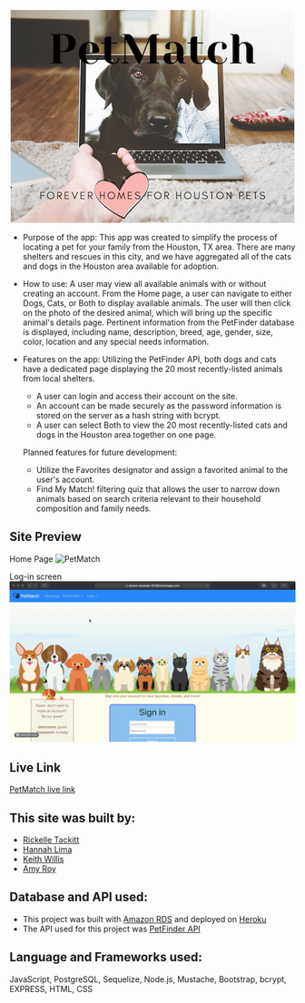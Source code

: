 <p align="center">
<img src="images/petMatchLogo.png">

* Purpose of the app: This app was created to simplify the process of locating a pet for your family from the Houston, TX area. There are many shelters and rescues in this city, and we have aggregated all of the cats and dogs in the Houston area available for adoption.

* How to use: A user may view all available animals with or without creating an account. From the Home page, a user can navigate to either Dogs, Cats, or Both to display available animals. The user will then click on the photo of the desired animal, which will bring up the specific animal's details page. Pertinent information from the PetFinder database is displayed, including name, description, breed, age, gender, size, color, location and any special needs information.

* Features on the app: Utilizing the PetFinder API, both dogs and cats have a dedicated page displaying the 20 most recently-listed animals from local shelters. 
  - A user can login and access their account on the site. 
  - An account can be made securely as the password information is stored on the server as a hash string with bcrypt.
  - A user can select Both to view the 20 most recently-listed cats and dogs in the Houston area together on one page.

  
  Planned features for future development:
  - Utilize the Favorites designator and assign a favorited animal to the user's account.
  - Find My Match! filtering quiz that allows the user to narrow down animals based on search criteria relevant to their household composition and family needs.

## Site Preview
Home Page
![PetMatch](/images/petMatchPreview.gif)

Log-in screen
![PetMatch](/images/loginPreview.gif)

## Live Link

[PetMatch live link](https://serene-mountain-01139.herokuapp.com/home)

## This site was built by:

* [Rickelle Tackitt](https://github.com/RickelleDawn)
* [Hannah Lima](https://github.com/#)
* [Keith Willis](https://github.com/WillisK-0)
* [Amy Roy](https://github.com/MeerKatnip)

## Database and API used:

* This project was built with [Amazon RDS](https://aws.amazon.com/rds/) and deployed on [Heroku](https://www.heroku.com/)
* The API used for this project was [PetFinder API](https://www.petfinder.com/developers/)

## Language and Frameworks used:

JavaScript, PostgreSQL, Sequelize, Node.js, Mustache, Bootstrap, bcrypt, EXPRESS, HTML, CSS
